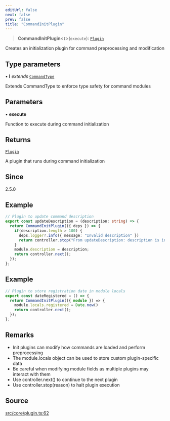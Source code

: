 ```yaml
---
editUrl: false
next: false
prev: false
title: "CommandInitPlugin"
---
```


> **CommandInitPlugin**\<`I`\>(`execute`): [`Plugin`](/v4/api/interfaces/plugin/)

Creates an initialization plugin for command preprocessing and modification

## Type parameters

• **I** *extends* [`CommandType`](/v4/api/enumerations/commandtype/)

Extends CommandType to enforce type safety for command modules

## Parameters

• **execute**

Function to execute during command initialization

## Returns

[`Plugin`](/v4/api/interfaces/plugin/)

A plugin that runs during command initialization

## Since

2.5.0

## Example

```ts
// Plugin to update command description
export const updateDescription = (description: string) => {
  return CommandInitPlugin(({ deps }) => {
    if(description.length > 100) {
      deps.logger?.info({ message: "Invalid description" })
      return controller.stop("From updateDescription: description is invalid");
    }
    module.description = description;
    return controller.next();
  });
};
```

## Example

```ts
// Plugin to store registration date in module locals
export const dateRegistered = () => {
  return CommandInitPlugin(({ module }) => {
    module.locals.registered = Date.now()
    return controller.next();
  });
};
```

## Remarks

- Init plugins can modify how commands are loaded and perform preprocessing
- The module.locals object can be used to store custom plugin-specific data
- Be careful when modifying module fields as multiple plugins may interact with them
- Use controller.next() to continue to the next plugin
- Use controller.stop(reason) to halt plugin execution

## Source

[src/core/plugin.ts:62](https://github.com/sern-handler/handler/blob/513ac8edf4d89ef8d6a1ed18ea3d08f31adf7ddb/src/core/plugin.ts#L62)
